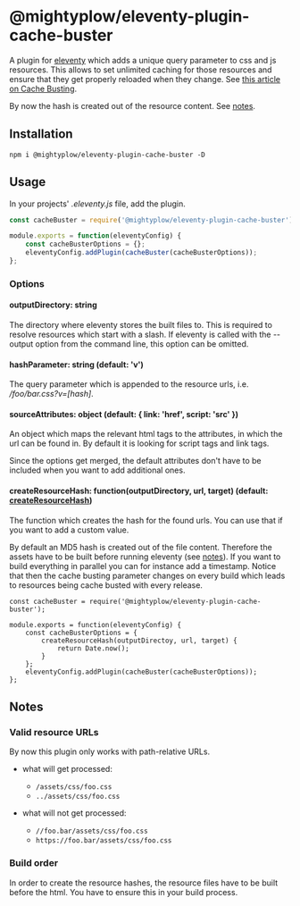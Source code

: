 # @mightyplow/eleventy-plugin-cache-buster

A plugin for [eleventy](https://github.com/11ty/eleventy/) which adds a unique query parameter to css and js resources. 
This allows to set unlimited caching for those resources and ensure that they get properly reloaded when they change.
See [this article on Cache Busting](https://www.keycdn.com/support/what-is-cache-busting/).

By now the hash is created out of the resource content. See [notes](#notes).

## Installation
````
npm i @mightyplow/eleventy-plugin-cache-buster -D
````

## Usage

In your projects' _.eleventy.js_ file, add the plugin.

````.js
const cacheBuster = require('@mightyplow/eleventy-plugin-cache-buster');

module.exports = function(eleventyConfig) {
    const cacheBusterOptions = {};
    eleventyConfig.addPlugin(cacheBuster(cacheBusterOptions));
};

````

### Options

#### outputDirectory: string

The directory where eleventy stores the built files to. This is required to resolve resources which start with a slash.
If eleventy is called with the --output option from the command line, this option can be omitted.

#### hashParameter: string (default: 'v')

The query parameter which is appended to the resource urls, i.e. _/foo/bar.css?v=[hash]_.

#### sourceAttributes: object (default: { link: 'href', script: 'src' })

An object which maps the relevant html tags to the attributes, in which the url can be found in. By default it is looking
for script tags and link tags.

Since the options get merged, the default attributes don't have to be included when you want to add additional ones.

#### createResourceHash: function(outputDirectory, url, target) (default: [createResourceHash](./src/createResourceHash.js))

The function which creates the hash for the found urls. You can use that if you want to add a custom value. 

By default an MD5 hash is created out of the file content. Therefore the assets have to be built before running eleventy (see [notes](#notes)).
If you want to build everything in parallel you can for instance add a timestamp. Notice that then the
cache busting parameter changes on every build which leads to resources being cache busted with every release.

```
const cacheBuster = require('@mightyplow/eleventy-plugin-cache-buster');

module.exports = function(eleventyConfig) {
    const cacheBusterOptions = {
        createResourceHash(outputDirectoy, url, target) {
            return Date.now();
        }
    };
    eleventyConfig.addPlugin(cacheBuster(cacheBusterOptions));
};
```

## Notes

### Valid resource URLs

By now this plugin only works with path-relative URLs.
- what will get processed:
    - `/assets/css/foo.css`
    - `../assets/css/foo.css`

- what will not get processed:
    - `//foo.bar/assets/css/foo.css`
    - `https://foo.bar/assets/css/foo.css`

### Build order

In order to create the resource hashes, the resource files have to be built
before the html. You have to ensure this in your build process.
